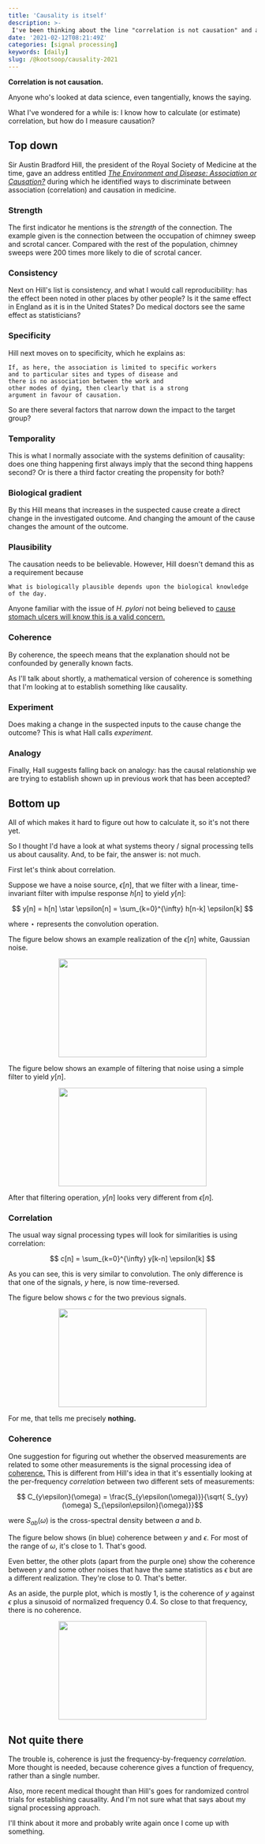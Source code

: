```yaml
---
title: 'Causality is itself'
description: >-
 I've been thinking about the line "correlation is not causation" and am starting to wonder what causality is.
date: '2021-02-12T08:21:49Z'
categories: [signal processing]
keywords: [daily]
slug: /@kootsoop/causality-2021
---
```


**Correlation is not causation.**

Anyone who's looked at data science, even tangentially, knows the saying.

What I've wondered for a while is: I know how to calculate (or estimate) correlation, but how do I measure causation?

## Top down

Sir Austin Bradford Hill, the president of the Royal Society of Medicine at the time, gave an address entitled  [*The Environment and Disease: Association or Causation?*](https://www.ncbi.nlm.nih.gov/pmc/articles/PMC1898525/pdf/procrsmed00196-0010.pdf) during which he identified ways to discriminate between association (correlation) and causation in medicine.

### Strength

The first indicator he mentions is the *strength* of the connection.  The example given is the connection between the occupation of chimney sweep and scrotal cancer. Compared with the rest of the population, chimney sweeps were 200 times more likely to die of scrotal cancer.

### Consistency

Next on Hill's list is consistency, and what I would call reproducibility:  has the effect been noted in other places by other people? Is it the same effect in England as it is in the United States? Do medical doctors see the same effect as statisticians?

### Specificity

Hill next moves on to specificity, which he explains as:

	If, as here, the association is limited to specific workers
	and to particular sites and types of disease and
	there is no association between the work and
	other modes of dying, then clearly that is a strong
	argument in favour of causation.

So are there several factors that narrow down the impact to the target group?

### Temporality

This is what I normally associate with the systems definition of causality:  does one thing happening first always imply that the second thing happens second? Or is there a third factor creating the propensity for both?

### Biological gradient

By this Hill means that increases in the suspected cause create a direct change in the investigated outcome. And changing the amount of the cause changes the amount of the outcome.

### Plausibility

The causation needs to be believable.  However, Hill doesn't demand this as a requirement because 

	What is biologically plausible depends upon the biological knowledge of the day.

Anyone familiar with the issue of *H. pylori* not being believed to [cause stomach ulcers will know this is a valid concern.](https://en.wikipedia.org/wiki/Barry_Marshall)

### Coherence

By coherence, the speech means that the explanation should not be confounded by generally known facts.

As I'll talk about shortly, a mathematical version of coherence is something that I'm looking at to establish something like causality.

### Experiment

Does making a change in the suspected inputs to the cause change the outcome?  This is what Hall calls *experiment*.

### Analogy

Finally, Hall suggests falling back on analogy: has the causal relationship we are trying to establish shown up in previous work that has been accepted?

## Bottom up

All of which makes it hard to figure out how to calculate it, so it's not there yet.

So I thought I'd have a look at what systems theory / signal processing tells us about causality.  And, to be fair, the answer is: not much.

First let's think about correlation.

Suppose we have a noise source, $\epsilon[n]$, that we filter with a linear, time-invariant filter with impulse response $h[n]$ to yield $y[n]$:

$$ y[n] = h[n] \star \epsilon[n] = \sum_{k=0}^{\infty} h[n-k] \epsilon[k] $$

where $\star$ represents the convolution operation.

The figure below shows an example realization of the $\epsilon[n]$ white, Gaussian noise.

<p align="center">
<img src="https://kootsoop.github.io/images/input_noise.png" width="300" height="200">
</p>

The figure below shows an example of filtering that noise using a simple filter to yield $y[n]$.

<p align="center">
<img src="https://kootsoop.github.io/images/filtered_noise.png" width="300" height="200">
</p>

After that filtering operation, $y[n]$ looks very different from $\epsilon[n]$.

### Correlation

The usual way signal processing types will look for similarities is using correlation:

$$ c[n] = \sum_{k=0}^{\infty} y[k-n] \epsilon[k] $$

As you can see, this is very similar to convolution. The only difference is that one of the signals, $y$ here, is now time-reversed.

The figure below shows $c$ for the two previous signals.

<p align="center">
<img src="https://kootsoop.github.io/images/correlation.png" width="300" height="200">
</p>

For me, that tells me precisely **nothing.**

### Coherence

One suggestion for figuring out whether the observed measurements are related to some other measurements is the signal processing idea of [coherence.](https://en.wikipedia.org/wiki/Coherence_(signal_processing)) This is different from Hill's idea in that it's essentially looking at the per-frequency *correlation* between two different sets of measurements:

$$ C_{y\epsilon}(\omega) = \frac{S_{y\epsilon(\omega)}}{\sqrt{ S_{yy}(\omega) S_{\epsilon\epsilon}(\omega)}}$$

were $S_{ab}(\omega)$ is the cross-spectral density between $a$ and $b$.

The figure below shows (in blue) coherence between $y$ and $\epsilon$.  For most of the range of $\omega$, it's close to 1.  That's good.

Even better, the other plots (apart from the purple one) show the coherence between $y$ and some other noises that have the same statistics as $\epsilon$ but are a different realization.  They're close to 0.  That's better.

As an aside, the purple plot, which is mostly 1, is the coherence of $y$ against $\epsilon$ plus a sinusoid of normalized frequency 0.4.  So close to that frequency, there is no coherence.

<p align="center">
<img src="https://kootsoop.github.io/images/coherence_plots.png" width="300" height="200">
</p>

## Not quite there

The trouble is, coherence is just the frequency-by-frequency *correlation*.  More thought is needed, because coherence gives a function of frequency, rather than a single number.

Also, more recent medical thought than Hill's goes for randomized control trials for establishing causality.  And I'm not sure what that says about my signal processing approach.

I'll think about it more and probably write again once I come up with something.